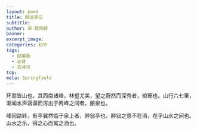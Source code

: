 ```yaml
---
layout: poem
title: 醉翁亭记
subtitle: 
author: 宋·欧阳修
banner: 
excerpt_image: 
categories: 初中
tags:
  - 部编版
  - 必背
  - 古诗词
top: 
meta: Springfield
---
```



环滁皆山也。其西南诸峰，林壑尤美，望之蔚然而深秀者，琅琊也。山行六七里，渐闻水声潺潺而泻出于两峰之间者，酿泉也。

峰回路转，有亭翼然临于泉上者，醉翁亭也。醉翁之意不在酒，在乎山水之间也。山水之乐，得之心而寓之酒也。